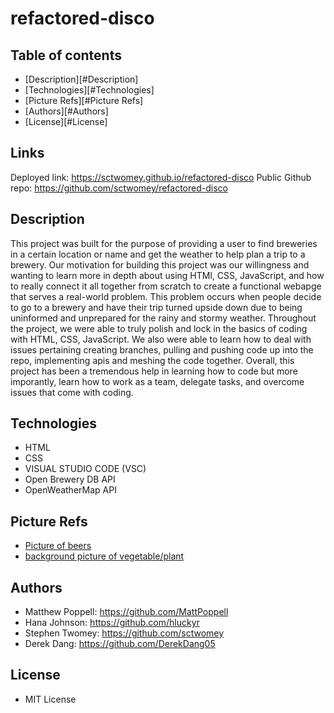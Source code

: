 # refactored-disco

## Table of contents

* [Description][#Description]
* [Technologies][#Technologies]
* [Picture Refs][#Picture Refs]
* [Authors][#Authors]
* [License][#License]

## Links
Deployed link: https://sctwomey.github.io/refactored-disco
Public Github repo: https://github.com/sctwomey/refactored-disco
## Description

This project was built for the purpose of providing a user to find breweries in a certain location or name and get the weather to help plan a trip to a brewery.
Our motivation for building this project was our willingness and wanting to learn more in depth about using HTMl, CSS, JavaScript, and how to really connect it all together from scratch to create a functional webapge that serves a real-world problem. This problem occurs when people decide to go to a brewery and have their trip turned upside down due to being uninformed and unprepared for the rainy and stormy weather. Throughout the project, we were able to truly polish and lock in the basics of coding with HTML, CSS, JavaScript. We also were able to learn how to deal with issues pertaining creating branches, pulling and pushing code up into the repo, implementing apis and meshing the code together. Overall, this project has been a tremendous help in learning how to code but more imporantly, learn how to work as a team, delegate tasks, and overcome issues that come with coding.

## Technologies

* HTML
* CSS
* VISUAL STUDIO CODE (VSC)
* Open Brewery DB API
* OpenWeatherMap API

## Picture Refs

* [Picture of beers](images/shutterstock_1586721964.jpg)
* [background picture of vegetable/plant](assets/images/hops-pexels-markus-spiske-6577977.jpg)
## Authors

* Matthew Poppell: https://github.com/MattPoppell
* Hana Johnson: https://github.com/hluckyr
* Stephen Twomey: https://github.com/sctwomey
* Derek Dang: https://github.com/DerekDang05


## License

* MIT License
